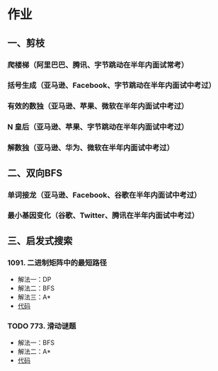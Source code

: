 # 作业

## 一、剪枝

### 爬楼梯（阿里巴巴、腾讯、字节跳动在半年内面试常考）


### 括号生成（亚马逊、Facebook、字节跳动在半年内面试中考过）


### 有效的数独（亚马逊、苹果、微软在半年内面试中考过）


### N 皇后（亚马逊、苹果、字节跳动在半年内面试中考过）


### 解数独（亚马逊、华为、微软在半年内面试中考过）


## 二、双向BFS

### 单词接龙（亚马逊、Facebook、谷歌在半年内面试中考过）


### 最小基因变化（谷歌、Twitter、腾讯在半年内面试中考过）


## 三、启发式搜索
### 1091. 二进制矩阵中的最短路径

+ 解法一：DP
+ 解法二：BFS
+ 解法三：A*
+ [代码](./1091shortestPathBinaryMatrix.js)

### TODO 773. 滑动谜题

+ 解法一：BFS
+ 解法二：A*
+ [代码](./773slidingPuzzle.js)
